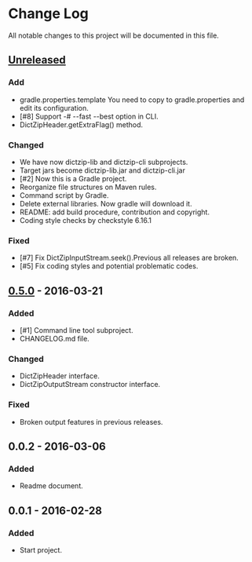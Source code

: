 # Change Log
All notable changes to this project will be documented in this file.

## [Unreleased]
### Add
- gradle.properties.template
  You need to copy to gradle.properties and edit its configuration.
- [#8] Support -# --fast --best option in CLI.
- DictZipHeader.getExtraFlag() method.

### Changed
- We have now dictzip-lib and dictzip-cli subprojects.
- Target jars become dictzip-lib.jar and dictzip-cli.jar
- [#2] Now this is a Gradle project.
- Reorganize file structures on Maven rules.
- Command script by Gradle.
- Delete external libraries. Now gradle will download it.
- README: add build procedure, contribution and copyright.
- Coding style checks by checkstyle 6.16.1

### Fixed
- [#7] Fix DictZipInputStream.seek().Previous all releases are broken.
- [#5] Fix coding styles and potential problematic codes.

## [0.5.0] - 2016-03-21
### Added
- [#1] Command line tool subproject.
- CHANGELOG.md file.

### Changed
- DictZipHeader interface.
- DictZipOutputStream constructor interface.

### Fixed
- Broken output features in previous releases.

## 0.0.2 - 2016-03-06
### Added
- Readme document.

## 0.0.1 - 2016-02-28
### Added
- Start project.

[Unreleased]: https://github.com/miurahr/dictzip-java/compare/v0.5.0...HEAD
[0.5.0]: https://github.com/miurahr/dictzip-java/compare/v0.0.2...v0.5.0
